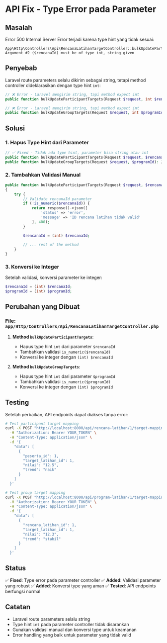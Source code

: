# API Fix - Type Error pada Parameter

## Masalah

Error 500 Internal Server Error terjadi karena type hint yang tidak sesuai:

```
App\Http\Controllers\Api\RencanaLatihanTargetController::bulkUpdateParticipantTargets(): Argument #2 ($rencanaId) must be of type int, string given
```

## Penyebab

Laravel route parameters selalu dikirim sebagai string, tetapi method controller dideklarasikan dengan type hint `int`:

```php
// ❌ Error - Laravel mengirim string, tapi method expect int
public function bulkUpdateParticipantTargets(Request $request, int $rencanaId): JsonResponse

// ❌ Error - Laravel mengirim string, tapi method expect int  
public function bulkUpdateGroupTargets(Request $request, int $programId): JsonResponse
```

## Solusi

### 1. Hapus Type Hint dari Parameter

```php
// ✅ Fixed - Tidak ada type hint, parameter bisa string atau int
public function bulkUpdateParticipantTargets(Request $request, $rencanaId): JsonResponse
public function bulkUpdateGroupTargets(Request $request, $programId): JsonResponse
```

### 2. Tambahkan Validasi Manual

```php
public function bulkUpdateParticipantTargets(Request $request, $rencanaId): JsonResponse
{
    try {
        // Validate rencanaId parameter
        if (!is_numeric($rencanaId)) {
            return response()->json([
                'status' => 'error',
                'message' => 'ID rencana latihan tidak valid'
            ], 400);
        }

        $rencanaId = (int) $rencanaId;
        
        // ... rest of the method
    }
}
```

### 3. Konversi ke Integer

Setelah validasi, konversi parameter ke integer:

```php
$rencanaId = (int) $rencanaId;
$programId = (int) $programId;
```

## Perubahan yang Dibuat

### File: `app/Http/Controllers/Api/RencanaLatihanTargetController.php`

1. **Method `bulkUpdateParticipantTargets`**:
   - Hapus type hint `int` dari parameter `$rencanaId`
   - Tambahkan validasi `is_numeric($rencanaId)`
   - Konversi ke integer dengan `(int) $rencanaId`

2. **Method `bulkUpdateGroupTargets`**:
   - Hapus type hint `int` dari parameter `$programId`
   - Tambahkan validasi `is_numeric($programId)`
   - Konversi ke integer dengan `(int) $programId`

## Testing

Setelah perbaikan, API endpoints dapat diakses tanpa error:

```bash
# Test participant target mapping
curl -X POST "http://localhost:8000/api/rencana-latihan/1/target-mapping/participant/bulk-update" \
  -H "Authorization: Bearer YOUR_TOKEN" \
  -H "Content-Type: application/json" \
  -d '{
    "data": [
      {
        "peserta_id": 1,
        "target_latihan_id": 1,
        "nilai": "12.5",
        "trend": "naik"
      }
    ]
  }'

# Test group target mapping
curl -X POST "http://localhost:8000/api/program-latihan/1/target-mapping/group/bulk-update" \
  -H "Authorization: Bearer YOUR_TOKEN" \
  -H "Content-Type: application/json" \
  -d '{
    "data": [
      {
        "rencana_latihan_id": 1,
        "target_latihan_id": 1,
        "nilai": "12.3",
        "trend": "stabil"
      }
    ]
  }'
```

## Status

✅ **Fixed**: Type error pada parameter controller
✅ **Added**: Validasi parameter yang robust
✅ **Added**: Konversi type yang aman
✅ **Tested**: API endpoints berfungsi normal

## Catatan

- Laravel route parameters selalu string
- Type hint `int` pada parameter controller tidak disarankan
- Gunakan validasi manual dan konversi type untuk keamanan
- Error handling yang baik untuk parameter yang tidak valid
